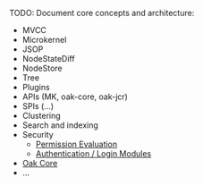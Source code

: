 <!--
   Licensed to the Apache Software Foundation (ASF) under one or more
   contributor license agreements.  See the NOTICE file distributed with
   this work for additional information regarding copyright ownership.
   The ASF licenses this file to You under the Apache License, Version 2.0
   (the "License"); you may not use this file except in compliance with
   the License.  You may obtain a copy of the License at

       http://www.apache.org/licenses/LICENSE-2.0

   Unless required by applicable law or agreed to in writing, software
   distributed under the License is distributed on an "AS IS" BASIS,
   WITHOUT WARRANTIES OR CONDITIONS OF ANY KIND, either express or implied.
   See the License for the specific language governing permissions and
   limitations under the License.
  -->

TODO: Document core concepts and architecture:

* MVCC
* Microkernel
* JSOP
* NodeStateDiff
* NodeStore
* Tree
* Plugins
* APIs (MK, oak-core, oak-jcr)
* SPIs (...)
* Clustering
* Search and indexing
* Security
    * [Permission Evaluation](security/permission_eval.html)
    * [Authentication / Login Modules](security/external_login_module.html)
* [Oak Core](https://github.com/apache/jackrabbit-oak/blob/trunk/oak-core/README.md)
* ...
